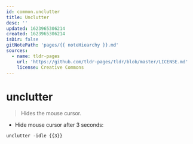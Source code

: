 ```yaml
---
id: common.unclutter
title: Unclutter
desc: ''
updated: 1623965306214
created: 1623965306214
isDir: false
gitNotePath: 'pages/{{ noteHiearchy }}.md'
sources:
  - name: tldr-pages
    url: 'https://github.com/tldr-pages/tldr/blob/master/LICENSE.md'
    license: Creative Commons
---
```

# unclutter

> Hides the mouse cursor.

- Hide mouse cursor after 3 seconds:

`unclutter -idle {{3}}`

